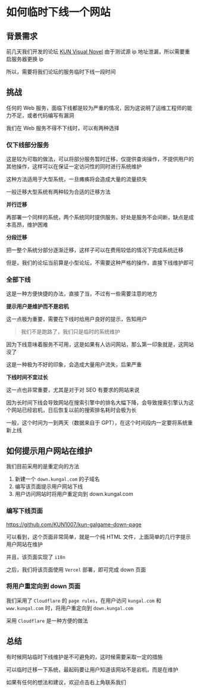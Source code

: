 # 如何临时下线一个网站

## 背景需求

前几天我们开发的论坛 [KUN Visual Novel](https://kungal.com) 由于测试源 ip 地址泄漏，所以需要重启服务器更换 ip

所以，需要将我们论坛的服务临时下线一段时间

## 挑战

任何的 Web 服务，面临下线都是较为严重的情况，因为这说明了运维工程师的能力不足，或者代码编写有漏洞

我们在 Web 服务不得不下线时，可以有两种选择

### 仅下线部分服务

这是较为可取的做法，可以将部分服务暂时迁移，仅提供查询操作，不提供用户的其他操作，这样可以在保证一定访问性的同时进行系统维护

这种方法适用于大型系统，一旦瘫痪将会造成大量的流量损失

一般迁移大型系统有两种较为合适的迁移方法

**并行迁移**

再部署一个同样的系统，两个系统同时提供服务。好处是服务不会间断，缺点是成本高昂，维护困难

**分段迁移**

把一整个系统分部分逐渐迁移，这样子可以在费用较低的情况下完成系统迁移

但是，我们的论坛当前算是小型论坛，不需要这种严格的操作，直接下线维护即可

### 全部下线

这是一种方便快捷的办法，直接了当，不过有一些需要注意的地方

**提示用户是维护而不是宕机**

这一点极为重要，需要在下线时给用户良好的提示，告知用户

> 我们不是跑路了，我们只是临时的系统维护

因为下线意味着服务不可用，这是如果有人访问网站，那么第一印象就是，这网站没了

这是一种极为不好的印象，会造成大量用户流失，后果严重

**下线时间不宜过长**

这一点也非常重要，尤其是对于对 SEO 有要求的网站来说

因为长时间下线会导致网站在搜索引擎中的排名大幅下降，会导致搜索引擎认为这个网站已经宕机，日后恢复以前的搜索排名耗时会极为长

一般，这个时间为一到两天（数据来自于 GPT），在这个时间段内一定要将系统重新上线

## 如何提示用户网站在维护

我们目前采用的是重定向的方法

1. 新建一个 `down.kungal.com` 的子域名
2. 编写该页面提示用户网站下线
3. 用户访问网站时将用户重定向到 down.kungal.com

### 编写下线页面

https://github.com/KUN1007/kun-galgame-down-page

可以看到，这个页面非常简单，就是一个纯 HTML 文件，上面简单的几行字提示用户网站在维护

并且，该页面实现了 `i18n`

之后，我们将该页面使用 `Vercel` 部署，即可完成 down 页面

### 将用户重定向到 down 页面

我们采用了 `Cloudflare` 的 `page rules`，在用户访问 `kungal.com` 和 `www.kungal.com` 时，将用户重定向到 `down.kungal.com`

采用 `Cloudflare` 是一种方便的做法

## 总结

有时候网站临时下线维护是不可避免的，这时候需要采取一定的措施

可以临时迁移一下系统，最起码要让用户知道该网站不是宕机，而是在维护

如果有任何的想法和建议，欢迎点击右上角联系我们
